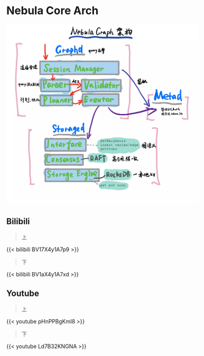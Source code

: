 # Nebula Core Arch


<!--more-->

![arch_nebula](./arch_nebula.webp)

## Bilibili

> 上
> 

{{< bilibili BV17X4y1A7p9 >}}

> 下
>

{{< bilibili BV1aX4y1A7xd >}}

## Youtube

> 上
> 

{{< youtube pHnPPBgKmI8 >}}

> 下
>

{{< youtube Ld7B32KNGNA >}}

